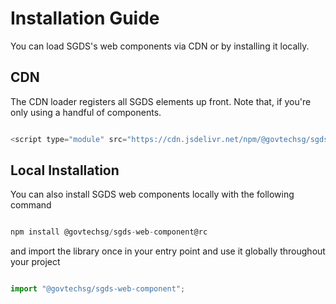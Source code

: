 # Installation Guide

You can load SGDS's web components via CDN or by installing it locally. 
<!-- <s>If you're using a framework, make sure to check out the pages for React, Vue, and Angular for additional information.</s> -->

## CDN

The CDN loader registers all SGDS elements up front. Note that, if you're only using a handful of components.

```js

<script type="module" src="https://cdn.jsdelivr.net/npm/@govtechsg/sgds-web-component@rc"></script>

```

## Local Installation

You can also install SGDS web components locally with the following command

```js

npm install @govtechsg/sgds-web-component@rc

```

and import the library once in your entry point and use it globally throughout your project

```js

import "@govtechsg/sgds-web-component";

```

